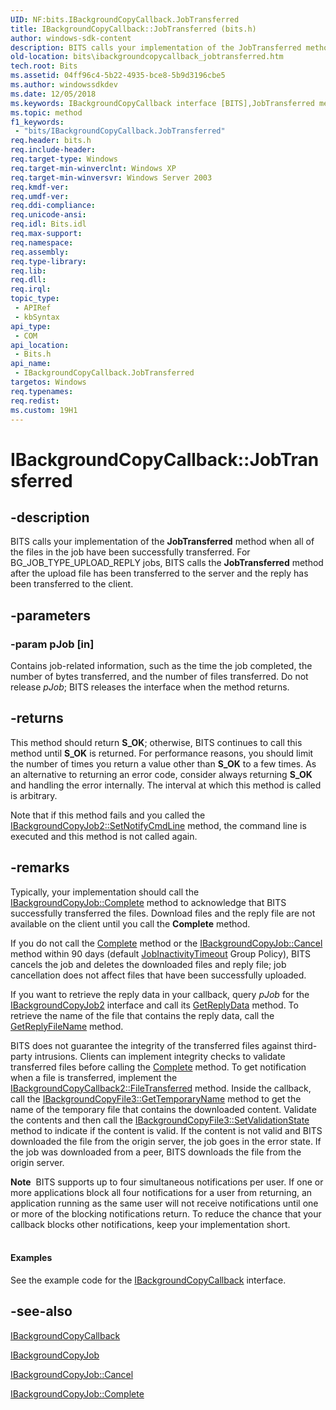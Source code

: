 ```yaml
---
UID: NF:bits.IBackgroundCopyCallback.JobTransferred
title: IBackgroundCopyCallback::JobTransferred (bits.h)
author: windows-sdk-content
description: BITS calls your implementation of the JobTransferred method when all of the files in the job have been successfully transferred.
old-location: bits\ibackgroundcopycallback_jobtransferred.htm
tech.root: Bits
ms.assetid: 04ff96c4-5b22-4935-bce8-5b9d3196cbe5
ms.author: windowssdkdev
ms.date: 12/05/2018
ms.keywords: IBackgroundCopyCallback interface [BITS],JobTransferred method, IBackgroundCopyCallback.JobTransferred, IBackgroundCopyCallback::JobTransferred, JobTransferred, JobTransferred method [BITS], JobTransferred method [BITS],IBackgroundCopyCallback interface, _drz_ibackgroundcopycallback_jobtransferred, bits.ibackgroundcopycallback_jobtransferred, bits/IBackgroundCopyCallback::JobTransferred
ms.topic: method
f1_keywords: 
 - "bits/IBackgroundCopyCallback.JobTransferred"
req.header: bits.h
req.include-header: 
req.target-type: Windows
req.target-min-winverclnt: Windows XP
req.target-min-winversvr: Windows Server 2003
req.kmdf-ver: 
req.umdf-ver: 
req.ddi-compliance: 
req.unicode-ansi: 
req.idl: Bits.idl
req.max-support: 
req.namespace: 
req.assembly: 
req.type-library: 
req.lib: 
req.dll: 
req.irql: 
topic_type:
 - APIRef
 - kbSyntax
api_type:
 - COM
api_location:
 - Bits.h
api_name:
 - IBackgroundCopyCallback.JobTransferred
targetos: Windows
req.typenames: 
req.redist: 
ms.custom: 19H1
---
```


# IBackgroundCopyCallback::JobTransferred


## -description


BITS calls your implementation of the 
<b>JobTransferred</b> method when all of the files in the job have been successfully transferred. For BG_JOB_TYPE_UPLOAD_REPLY jobs, BITS calls the 
<b>JobTransferred</b> method after the upload file has been transferred to the server and the reply has been transferred to the client.
		


## -parameters




### -param pJob [in]

Contains job-related information, such as the time the job completed, the number of bytes transferred, and the number of files transferred. Do not release <i>pJob</i>; BITS releases the interface when the method returns.


## -returns



This method should return <b>S_OK</b>; otherwise,  BITS continues to call this method until <b>S_OK</b> is returned. For performance reasons, you should limit the number  of times you return a value other than <b>S_OK</b> to a few times. As an alternative to returning an error code, consider always returning <b>S_OK</b> and handling the error internally. The interval at which this method is called is arbitrary.

Note that if this method fails and you   called the <a href="https://docs.microsoft.com/windows/desktop/api/bits1_5/nf-bits1_5-ibackgroundcopyjob2-setnotifycmdline">IBackgroundCopyJob2::SetNotifyCmdLine</a> method, the command line is executed and this method is not called again.




## -remarks



Typically, your implementation should call the 
<a href="https://docs.microsoft.com/windows/desktop/api/bits/nf-bits-ibackgroundcopyjob-complete">IBackgroundCopyJob::Complete</a> method to acknowledge that BITS successfully transferred the files. Download files and the reply file are not available on the client until you call the 
<b>Complete</b> method.

If you do not call the <a href="https://docs.microsoft.com/windows/desktop/api/bits/nf-bits-ibackgroundcopyjob-complete">Complete</a> method or the 
<a href="https://docs.microsoft.com/windows/desktop/api/bits/nf-bits-ibackgroundcopyjob-cancel">IBackgroundCopyJob::Cancel</a> method within 90 days (default <a href="https://docs.microsoft.com/windows/desktop/Bits/group-policies">JobInactivityTimeout</a> Group Policy), BITS cancels the job and deletes the downloaded files and reply file; job cancellation does not affect files that have been successfully uploaded.

If you want to retrieve the reply data in your callback, query <i>pJob</i> for the 
<a href="https://docs.microsoft.com/windows/desktop/api/bits1_5/nn-bits1_5-ibackgroundcopyjob2">IBackgroundCopyJob2</a> interface and call its 
<a href="https://docs.microsoft.com/windows/desktop/api/bits1_5/nf-bits1_5-ibackgroundcopyjob2-getreplydata">GetReplyData</a> method. To retrieve the name of the file that contains the reply data, call the 
<a href="https://docs.microsoft.com/windows/desktop/api/bits1_5/nf-bits1_5-ibackgroundcopyjob2-getreplyfilename">GetReplyFileName</a> method.

BITS does not guarantee the integrity of the transferred files against third-party intrusions. Clients can implement integrity checks to validate transferred files before calling the <a href="https://docs.microsoft.com/windows/desktop/api/bits/nf-bits-ibackgroundcopyjob-complete">Complete</a>  method. To get notification when a file is transferred, implement the <a href="https://docs.microsoft.com/windows/desktop/api/bits3_0/nf-bits3_0-ibackgroundcopycallback2-filetransferred">IBackgroundCopyCallback2::FileTransferred</a> method. Inside the callback, call the <a href="https://docs.microsoft.com/windows/desktop/api/bits3_0/nf-bits3_0-ibackgroundcopyfile3-gettemporaryname">IBackgroundCopyFile3::GetTemporaryName</a> method to get the name of the temporary file that contains the downloaded content. Validate the contents and then call the <a href="https://docs.microsoft.com/windows/desktop/api/bits3_0/nf-bits3_0-ibackgroundcopyfile3-setvalidationstate">IBackgroundCopyFile3::SetValidationState</a> method to indicate if the content is valid. If the content is not valid and BITS downloaded the file from the origin server, the job goes in the error state. If the job was downloaded from a peer, BITS downloads the file from the origin server.

<div class="alert"><b>Note</b>  BITS supports up to four simultaneous notifications per user. If one or more applications  block all four notifications for a user from returning, an application running as the same user will not receive  notifications until one or more of the blocking notifications return. To reduce the chance that your callback blocks other notifications, keep your implementation short.</div>
<div> </div>

#### Examples

See the example code for the 
<a href="https://docs.microsoft.com/windows/desktop/api/bits/nn-bits-ibackgroundcopycallback">IBackgroundCopyCallback</a> interface.

<div class="code"></div>



## -see-also




<a href="https://docs.microsoft.com/windows/desktop/api/bits/nn-bits-ibackgroundcopycallback">IBackgroundCopyCallback</a>



<a href="https://docs.microsoft.com/windows/desktop/api/bits/nn-bits-ibackgroundcopyjob">IBackgroundCopyJob</a>



<a href="https://docs.microsoft.com/windows/desktop/api/bits/nf-bits-ibackgroundcopyjob-cancel">IBackgroundCopyJob::Cancel</a>



<a href="https://docs.microsoft.com/windows/desktop/api/bits/nf-bits-ibackgroundcopyjob-complete">IBackgroundCopyJob::Complete</a>
 

 

